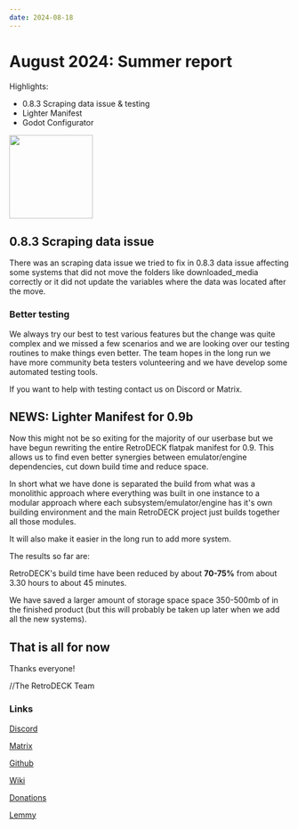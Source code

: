 ```yaml
---
date: 2024-08-18
---
```


# August 2024: Summer report

Highlights:

- 0.8.3 Scraping data issue & testing
- Lighter Manifest
- Godot Configurator


<!-- more -->

<img src="../../../rd-circle.png" width="150">

## 0.8.3 Scraping data issue

There was an scraping data issue we tried to fix in 0.8.3 data issue affecting some systems that did not move the folders like downloaded_media correctly or it did not update the variables where the data was located after the move.

### Better testing

We always try our best to test various features but the change was quite complex and we missed a few scenarios and we are looking over our testing routines to make things even better. The team hopes in the long run we have more community beta testers volunteering and we have develop some automated testing tools.

If you want to help with testing contact us on Discord or Matrix.

## NEWS: Lighter Manifest for 0.9b

Now this might not be so exiting for the majority of our userbase but we have begun rewriting the entire RetroDECK flatpak manifest for 0.9. This allows us to find even better synergies between emulator/engine dependencies, cut down build time and reduce space.

In short what we have done is separated the build from what was a monolithic approach where everything was built in one instance to a modular approach where each subsystem/emulator/engine has it's own building environment and the main RetroDECK project just builds together all those modules.

It will also make it easier in the long run to add more system.

The results so far are:

RetroDECK's build time have been reduced by about **70-75%** from about 3.30 hours to about 45 minutes.

We have saved a larger amount of storage space space 350-500mb of in the finished product (but this will probably be taken up later when we add all the new systems).




## That is all for now

Thanks everyone!

//The RetroDECK Team

### Links

[Discord](https://discord.gg/WDc5C9YWMx)

[Matrix](https://matrix.to/#/#retrodeck:matrix.org)

[Github](https://github.com/XargonWan/RetroDECK)

[Wiki](https://github.com/XargonWan/RetroDECK/wiki)

[Donations](https://retrodeck.readthedocs.io/en/latest/wiki_about/donations-licenses/)

[Lemmy](https://lemmy.zip/c/retrodeck)
